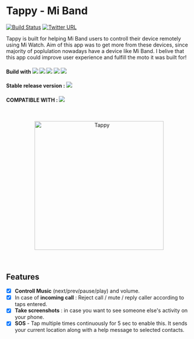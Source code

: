 # Tappy - Mi Band
[![Build Status](https://travis-ci.com/cam-barts/ObeyTheTestingGoat.svg?branch=master)](https://travis-ci.com/cam-barts/ObeyTheTestingGoat)
[![Twitter URL](https://img.shields.io/twitter/url/https/twitter.com/fold_left.svg?style=social&label=Follow%20%40avcbcoder)](https://twitter.com/avankyankit)

Tappy is built for helping Mi Band users to controll their device remotely using Mi Watch. Aim of this app was to get more from these devices, since majority of poplulation nowadays have a device like Mi Band. I belive that this app could improve user experience and fulfill the moto it was built for!

#### Build with  ![](https://img.shields.io/badge/-Java-orange) ![](https://img.shields.io/badge/-kotlin-informational) ![](https://img.shields.io/badge/-Android-active) ![](https://img.shields.io/badge/-Bluetooth-red) ![](https://img.shields.io/badge/-BLE-9cf)
#### Stable release version : ![](https://img.shields.io/badge/version-1.1.3-blue)
#### COMPATIBLE WITH : ![](https://img.shields.io/badge/-Mi%20Band%202%2C%20Mi%20Band%20HRX%20Edition%2C%20Mi%20Band%203-important)

<br/>
<p align="center">
<img src="https://i.imgur.com/7M9OJdA.gif" height="350" title="Tappy">
</p>
<br/>

## Features
- [x] **Controll Music** (next/prev/pause/play) and volume. 
- [x] In case of **incoming call** : Reject call / mute / reply caller according to taps entered.
- [x] **Take screenshots** : in case you want to see someone else's activity on your phone.
- [x] **SOS** - Tap multiple times continuously for 5 sec to enable this. It sends your current location along with a help message to selected contacts.
